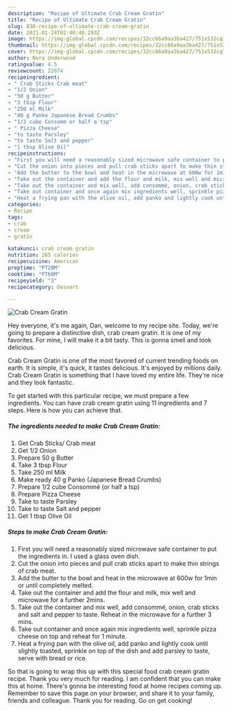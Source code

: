 ```yaml
---
description: "Recipe of Ultimate Crab Cream Gratin"
title: "Recipe of Ultimate Crab Cream Gratin"
slug: 838-recipe-of-ultimate-crab-cream-gratin
date: 2021-01-24T02:40:40.293Z
image: https://img-global.cpcdn.com/recipes/32cc66a9aa3ba427/751x532cq70/crab-cream-gratin-recipe-main-photo.jpg
thumbnail: https://img-global.cpcdn.com/recipes/32cc66a9aa3ba427/751x532cq70/crab-cream-gratin-recipe-main-photo.jpg
cover: https://img-global.cpcdn.com/recipes/32cc66a9aa3ba427/751x532cq70/crab-cream-gratin-recipe-main-photo.jpg
author: Nora Underwood
ratingvalue: 4.5
reviewcount: 22674
recipeingredient:
- " Crab Sticks Crab meat"
- "1/2 Onion"
- "50 g Butter"
- "3 tbsp Flour"
- "250 ml Milk"
- "40 g Panko Japanese Bread Crumbs"
- "1/2 cube Consomm or half a tsp"
- " Pizza Cheese"
- "to taste Parsley"
- "to taste Salt and pepper"
- "1 tbsp Olive Oil"
recipeinstructions:
- "First you will need a reasonably sized microwave safe container to put the ingredients in. I used a glass oven dish."
- "Cut the onion into pieces and pull crab sticks apart to make thin strings of crab meat."
- "Add the butter to the bowl and heat in the microwave at 600w for 1min or until completely melted."
- "Take out the container and add the flour and milk, mix well and microwave for a further 2mins."
- "Take out the container and mix well, add consommé, onion, crab sticks and salt and pepper to taste. Reheat in the microwave for a further 3 mins."
- "Take out container and once again mix ingredients well, sprinkle pizza cheese on top and reheat for 1 minute."
- "Heat a frying pan with the olive oil, add panko and lightly cook until slightly toasted, sprinkle on top of the dish and add parsley to taste, serve with bread or rice."
categories:
- Recipe
tags:
- crab
- cream
- gratin

katakunci: crab cream gratin 
nutrition: 265 calories
recipecuisine: American
preptime: "PT20M"
cooktime: "PT60M"
recipeyield: "3"
recipecategory: Dessert

---
```



![Crab Cream Gratin](https://img-global.cpcdn.com/recipes/32cc66a9aa3ba427/751x532cq70/crab-cream-gratin-recipe-main-photo.jpg)

Hey everyone, it's me again, Dan, welcome to my recipe site. Today, we're going to prepare a distinctive dish, crab cream gratin. It is one of my favorites. For mine, I will make it a bit tasty. This is gonna smell and look delicious.



Crab Cream Gratin is one of the most favored of current trending foods on earth. It is simple, it's quick, it tastes delicious. It's enjoyed by millions daily. Crab Cream Gratin is something that I have loved my entire life. They're nice and they look fantastic.


To get started with this particular recipe, we must prepare a few ingredients. You can have crab cream gratin using 11 ingredients and 7 steps. Here is how you can achieve that.

<!--inarticleads1-->

##### The ingredients needed to make Crab Cream Gratin:

1. Get  Crab Sticks/ Crab meat
1. Get 1/2 Onion
1. Prepare 50 g Butter
1. Take 3 tbsp Flour
1. Take 250 ml Milk
1. Make ready 40 g Panko (Japanese Bread Crumbs)
1. Prepare 1/2 cube Consommé (or half a tsp)
1. Prepare  Pizza Cheese
1. Take to taste Parsley
1. Take to taste Salt and pepper
1. Get 1 tbsp Olive Oil




<!--inarticleads2-->

##### Steps to make Crab Cream Gratin:

1. First you will need a reasonably sized microwave safe container to put the ingredients in. I used a glass oven dish.
1. Cut the onion into pieces and pull crab sticks apart to make thin strings of crab meat.
1. Add the butter to the bowl and heat in the microwave at 600w for 1min or until completely melted.
1. Take out the container and add the flour and milk, mix well and microwave for a further 2mins.
1. Take out the container and mix well, add consommé, onion, crab sticks and salt and pepper to taste. Reheat in the microwave for a further 3 mins.
1. Take out container and once again mix ingredients well, sprinkle pizza cheese on top and reheat for 1 minute.
1. Heat a frying pan with the olive oil, add panko and lightly cook until slightly toasted, sprinkle on top of the dish and add parsley to taste, serve with bread or rice.




So that is going to wrap this up with this special food crab cream gratin recipe. Thank you very much for reading. I am confident that you can make this at home. There's gonna be interesting food at home recipes coming up. Remember to save this page on your browser, and share it to your family, friends and colleague. Thank you for reading. Go on get cooking!
